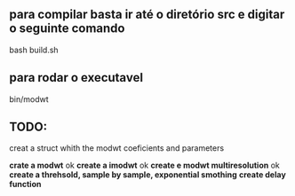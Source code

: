 ## para compilar basta ir até o diretório src e digitar o seguinte comando

bash build.sh

## para rodar o executavel

bin/modwt

## TODO:
creat a struct whith the modwt coeficients and parameters

**crate a modwt** ok
**create a imodwt** ok
**create e modwt multiresolution** ok
**create a threhsold, sample by sample, exponential smothing**
**create delay function**
